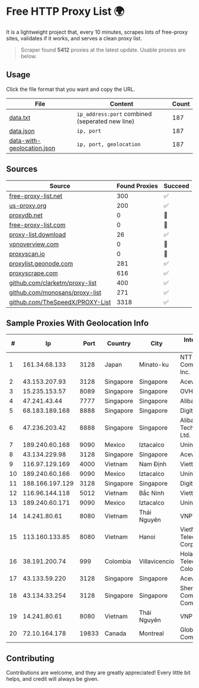 
# Free HTTP Proxy List 🌍

It is a lightweight project that, every 10 minutes, scrapes lots of free-proxy sites, validates if it works, and serves a clean proxy list.


> Scraper found **5412** proxies at the latest update. Usable proxies are below.

## Usage

Click the file format that you want and copy the URL.


|File|Content|Count|
|----|-------|-----|
|[data.txt](https://raw.githubusercontent.com/themiralay/Proxy-List-World/master/data.txt)|`ip_address:port` combined (seperated new line)|187|
|[data.json](https://raw.githubusercontent.com/themiralay/Proxy-List-World/master/data.json)|`ip, port`|187|
|[data-with-geolocation.json](https://raw.githubusercontent.com/themiralay/Proxy-List-World/master/data-with-geolocation.json)|`ip, port, geolocation`|187|

## Sources

|Source|Found Proxies|Succeed|
|------|-------------|-------|
|[free-proxy-list.net](https://free-proxy-list.net)|300|✅|
|[us-proxy.org](https://www.us-proxy.org)|200|✅|
|[proxydb.net](http://proxydb.net)|0|🚫|
|[free-proxy-list.com](https://free-proxy-list.com/?page=&port=&type%5B%5D=http&type%5B%5D=https&up_time=0&search=Search)|0|🚫|
|[proxy-list.download](https://www.proxy-list.download/HTTP)|26|✅|
|[vpnoverview.com](https://vpnoverview.com/privacy/anonymous-browsing/free-proxy-servers)|0|🚫|
|[proxyscan.io](https://www.proxyscan.io)|0|🚫|
|[proxylist.geonode.com](https://proxylist.geonode.com/api/proxy-list?limit=300&page=1&sort_by=lastChecked&sort_type=desc&protocols=http,https)|281|✅|
|[proxyscrape.com](https://api.proxyscrape.com/v2/?request=displayproxies&protocol=http&timeout=10000&country=all&ssl=all&anonymity=all)|616|✅|
|[github.com/clarketm/proxy-list](https://raw.githubusercontent.com/clarketm/proxy-list/master/proxy-list-raw.txt)|400|✅|
|[github.com/monosans/proxy-list](https://raw.githubusercontent.com/monosans/proxy-list/main/proxies/http.txt)|271|✅|
|[github.com/TheSpeedX/PROXY-List](https://raw.githubusercontent.com/TheSpeedX/PROXY-List/master/http.txt)|3318|✅|


## Sample Proxies With Geolocation Info

|#|Ip|Port|Country|City|Internet Service Provider|
|-|--|----|-------|----|-------------------------|
|1|161.34.68.133|3128|Japan|Minato-ku|NTT PC Communications, Inc.|
|2|43.153.207.93|3128|Singapore|Singapore|Aceville Pte.ltd|
|3|15.235.153.57|8089|Singapore|Singapore|OVH Hosting|
|4|47.241.43.44|7777|Singapore|Singapore|Alibaba Cloud LLC|
|5|68.183.189.168|8888|Singapore|Singapore|DigitalOcean, LLC|
|6|47.236.203.42|8888|Singapore|Singapore|Alibaba (US) Technology Co., Ltd.|
|7|189.240.60.168|9090|Mexico|Iztacalco|Uninet S.A. de C.V.|
|8|43.134.229.98|3128|Singapore|Singapore|Aceville Pte.ltd|
|9|116.97.129.169|4000|Vietnam|Nam Định|Viettel Corporation|
|10|189.240.60.166|9090|Mexico|Iztacalco|Uninet S.A. de C.V.|
|11|188.166.197.129|3128|Singapore|Singapore|DigitalOcean, LLC|
|12|116.96.144.118|5012|Vietnam|Bắc Ninh|Viettel Corporation|
|13|189.240.60.171|9090|Mexico|Iztacalco|Uninet S.A. de C.V.|
|14|14.241.80.61|8080|Vietnam|Thái Nguyên|VNPT|
|15|113.160.133.85|8080|Vietnam|Hanoi|VietNam Post and Telecom Corporation|
|16|38.191.200.74|999|Colombia|Villavicencio|Hola Telecomunicacines Colombia S.A.S|
|17|43.133.59.220|3128|Singapore|Singapore|Aceville Pte.ltd|
|18|43.134.33.254|3128|Singapore|Singapore|Shenzhen Tencent Computer Systems Company Limited|
|19|14.241.80.61|8080|Vietnam|Thái Nguyên|VNPT|
|20|72.10.164.178|19833|Canada|Montreal|GloboTech Communications|



## Contributing

Contributions are welcome, and they are greatly appreciated! Every
little bit helps, and credit will always be given.

